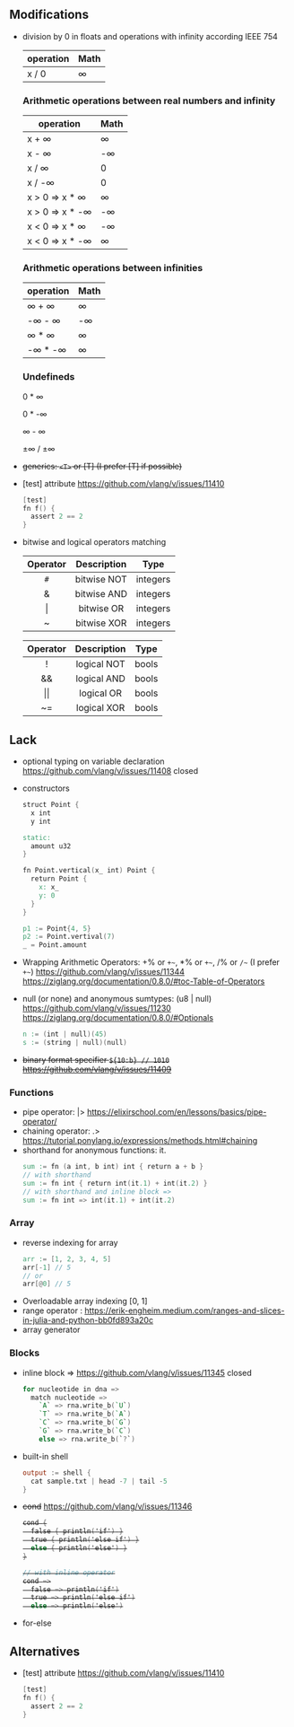 ## Modifications
- division by 0 in floats and operations with infinity according IEEE 754

  operation | Math
  --------- | ----
  x / 0 | ∞

  ### Arithmetic operations between real numbers and infinity

  operation | Math
  --------- | ----
  x + ∞ | ∞
  x - ∞ | -∞
  x / ∞ | 0
  x / -∞ | 0
  x > 0 => x * ∞ | ∞
  x > 0 => x * -∞ | -∞
  x < 0 => x * ∞ | -∞
  x < 0 => x * -∞ | ∞

  ### Arithmetic operations between infinities

  operation | Math
  --------- | ----
  ∞ + ∞ | ∞
  -∞ - ∞ | -∞
  ∞ * ∞ | ∞
  -∞ * -∞ | ∞

  ### Undefineds
  0 * ∞

  0 * -∞

  ∞ - ∞

  ±∞ / ±∞

- <s>generics: `<T>` or [T] (I prefer [T] if possible)</s>
- [test] attribute https://github.com/vlang/v/issues/11410
  ```v
  [test]
  fn f() {
    assert 2 == 2
  }
  ```
- bitwise and logical operators matching

  Operator | Description | Type
  :------: | :---------: | :--:
  `#` | bitwise NOT | integers
  & | bitwise AND | integers
  \| | bitwise OR | integers
  ~ | bitwise XOR | integers

  Operator | Description | Type
  :------: | :---------: | :--:
  ! | logical NOT | bools
  && | logical AND | bools
  \|\| | logical OR | bools
  ~= | logical XOR | bools

## Lack
- optional typing on variable declaration https://github.com/vlang/v/issues/11408 closed

- constructors
  ```v
  struct Point {
    x int
    y int

  static:
    amount u32
  }

  fn Point.vertical(x_ int) Point {
    return Point {
      x: x_
      y: 0
    }
  }

  p1 := Point{4, 5}
  p2 := Point.vertival(7)
  _ = Point.amount
  ```
- Wrapping Arithmetic Operators: +% or `+~`, *% or `+~`, /% or `/~` (I prefer `+~`) https://github.com/vlang/v/issues/11344
https://ziglang.org/documentation/0.8.0/#toc-Table-of-Operators

- null (or none) and anonymous sumtypes: (u8 | null) https://github.com/vlang/v/issues/11230
https://ziglang.org/documentation/0.8.0/#Optionals
  ```v
  n := (int | null)(45)
  s := (string | null)(null)
  ```
- <s>binary format specifier ```${10:b} // 1010``` https://github.com/vlang/v/issues/11409</s>

### Functions
- pipe operator: |> https://elixirschool.com/en/lessons/basics/pipe-operator/
- chaining operator: .> https://tutorial.ponylang.io/expressions/methods.html#chaining
- shorthand for anonymous functions: it.
  ```v
  sum := fn (a int, b int) int { return a + b }
  // with shorthand
  sum := fn int { return int(it.1) + int(it.2) }
  // with shorthand and inline block =>
  sum := fn int => int(it.1) + int(it.2)
  ```

### Array
- reverse indexing for array
  ```v
  arr := [1, 2, 3, 4, 5]
  arr[-1] // 5
  // or
  arr[@0] // 5
  ```
- Overloadable array indexing [0, 1]
- range operator : https://erik-engheim.medium.com/ranges-and-slices-in-julia-and-python-bb0fd893a20c
- array generator

### Blocks
- inline block => https://github.com/vlang/v/issues/11345 closed
  ```v
  for nucleotide in dna =>
    match nucleotide =>
      `A` => rna.write_b(`U`)
      `T` => rna.write_b(`A`)
      `C` => rna.write_b(`G`)
      `G` => rna.write_b(`C`)
      else => rna.write_b(`?`)
  ```
- built-in shell
  ```v
  output := shell {
    cat sample.txt | head -7 | tail -5
  }
  ```

- <s>cond</s> https://github.com/vlang/v/issues/11346 <s>
  ```v
  cond {
    false { println('if') }
    true { println('else if') }
    else { println('else') }
  }

  // with inline operator
  cond =>
    false => println('if')
    true => println('else if')
    else => println('else')
  ```
</s>

- for-else

## Alternatives 
- [test] attribute https://github.com/vlang/v/issues/11410
  ```v
  [test]
  fn f() {
    assert 2 == 2
  }
  ```
